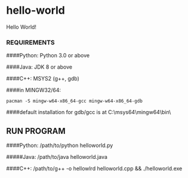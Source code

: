# hello-world
Hello World!

### REQUIREMENTS
####Python:
Python 3.0 or above

####Java:
JDK 8 or above

####C++:
MSYS2 (g++, gdb)

####in MINGW32/64:
```
pacman -S mingw-w64-x86_64-gcc mingw-w64-x86_64-gdb
```
####default installation for gdb/gcc is at C:\msys64\mingw64\bin\

## RUN PROGRAM
####Python:
/path/to/python helloworld.py

#####Java:
/path/to/java helloworld.java

####C++:
/path/to/g++ -o hellowlrd helloworld.cpp && ./helloworld.exe
